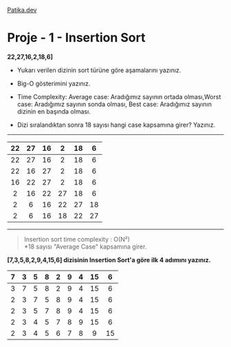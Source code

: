 [Patika.dev](https://app.patika.dev/aybilemenko)


# Proje - 1 - Insertion Sort 

**22,27,16,2,18,6]**

- Yukarı verilen dizinin sort türüne göre aşamalarını yazınız.

- Big-O gösterimini yazınız.

- Time Complexity: Average case: Aradığımız sayının ortada olması,Worst case: Aradığımız sayının sonda olması, Best case: Aradığımız sayının dizinin en başında olması.

- Dizi sıralandıktan sonra 18 sayısı hangi case kapsamına girer? Yazınız.



-----

|  22  |  27  |  16  |  2   |  18  |  6   | 
| :--: | :--: | :--: | :--: | :--: | :--: |
|  22  |  27  |  16  |  2   |  18  |  6   |
|  22  |  16  |  27  |  2   |  18  |  6   |
|  16  |  22  |  27  |  2   |  18  |  6   |
|  2   |  16  |  22  |  27  |  18  |  6   |
|  2   |  6   |  16  |  22  |  27  |  18  |
|  2   |  6   |  16  |  18  |  22  |  27  |


-----
> Insertion sort time complexity : O(N²)  
> *18 sayısı "Average Case" kapsamına girer.



**[7,3,5,8,2,9,4,15,6] dizisinin Insertion Sort'a göre ilk 4 adımını yazınız.**

|  7   |  3   |  5   |  8   |  2   |  9   |  4   |  15  |  6   |
| :--: | :--: | :--: | :--: | :--: | :--: | :--: | :--: | :--: |
|  3   |  7   |  5   |  8   |  2   |  9   |  4   |  15  |  6   |
|  2   |  3   |  7   |  5   |  8   |  9   |  4   |  15  |  6   |
|  2   |  3   |  5   |  7   |  8   |  9   |  4   |  15  |  6   |
|  2   |  3   |  4   |  5   |  7   |  8   |  9   |  15  |  6   |
|  2   |  3   |  4   |  5   |  6   |  7   |  8   |  9   |  15  |



